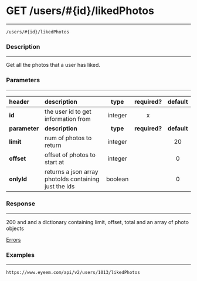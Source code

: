 # GET /users/#{id}/likedPhotos  
***
`/users/#{id}/likedPhotos`

### Description
***
Get all the photos that a user has liked.

### Parameters
***

|header| description| type |required? |default|
|:---------|:--------------|:----------:|:------------:|:------------:|
|**id**|the user id to get information from|integer|x||
|**parameter**| **description**| **type** |**required?** |**default**|
|**limit**|num of photos to return|integer||20|
|**offset**|offset of photos to start at|integer||0|
|**onlyId**| returns a json array photoIds containing just the ids|boolean||0|


### Response
***

200 and and a dictionary containing limit, offset, total and an array of photo objects


[Errors](https://github.com/eyeem/API/blob/master/resources/errors.md)

### Examples
***

`https://www.eyeem.com/api/v2/users/1013/likedPhotos`



